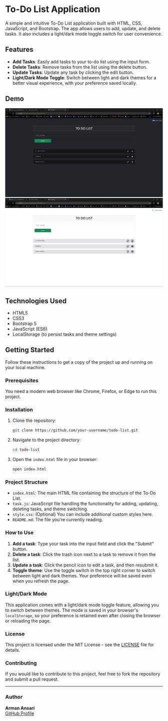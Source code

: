 # To-Do List Application

A simple and intuitive To-Do List application built with HTML, CSS, JavaScript, and Bootstrap. The app allows users to add, update, and delete tasks. It also includes a light/dark mode toggle switch for user convenience.

## Features

- **Add Tasks**: Easily add tasks to your to-do list using the input form.
- **Delete Tasks**: Remove tasks from the list using the delete button.
- **Update Tasks**: Update any task by clicking the edit button.
- **Light/Dark Mode Toggle**: Switch between light and dark themes for a better visual experience, with your preference saved locally.

## Demo

![To-Do List App Screenshot](todo-dark-sc.png)
![To-Do List App Screenshot](todo-light-sc.png)

## Technologies Used

- HTML5
- CSS3
- Bootstrap 5
- JavaScript (ES6)
- LocalStorage (to persist tasks and theme settings)

## Getting Started

Follow these instructions to get a copy of the project up and running on your local machine.

### Prerequisites

You need a modern web browser like Chrome, Firefox, or Edge to run this project.

### Installation

1. Clone the repository:

    ```bash
    git clone https://github.com/your-username/todo-list.git
    ```

2. Navigate to the project directory:

    ```bash
    cd todo-list
    ```

3. Open the `index.html` file in your browser:

    ```bash
    open index.html
    ```

### Project Structure

- `index.html`: The main HTML file containing the structure of the To-Do List.
- `task.js`: JavaScript file handling the functionality for adding, updating, deleting tasks, and theme switching.
- `style.css`: (Optional) You can include additional custom styles here.
- `README.md`: The file you're currently reading.

### How to Use

1. **Add a task**: Type your task into the input field and click the "Submit" button.
2. **Delete a task**: Click the trash icon next to a task to remove it from the list.
3. **Update a task**: Click the pencil icon to edit a task, and then resubmit it.
4. **Toggle theme**: Use the toggle switch in the top right corner to switch between light and dark themes. Your preference will be saved even when you refresh the page.

### Light/Dark Mode

This application comes with a light/dark mode toggle feature, allowing you to switch between themes. The mode is saved in your browser's `localStorage`, so your preference is retained even after closing the browser or reloading the page.

### License

This project is licensed under the MIT License - see the [LICENSE](LICENSE) file for details.

### Contributing

If you would like to contribute to this project, feel free to fork the repository and submit a pull request.

---

### Author

**Arman Ansari**  
[GitHub Profile](https://github.com/ARMANANS1218)

